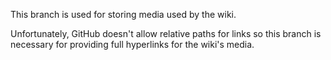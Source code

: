 This branch is used for storing media used by the wiki. 

Unfortunately, GitHub doesn't allow relative paths for links so this branch is necessary for providing full hyperlinks for the wiki's media.